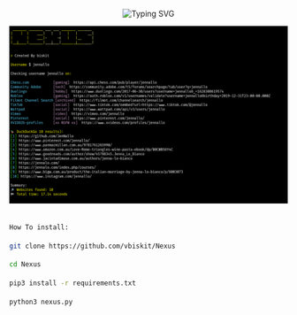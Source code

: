 <p align="center">
  <img src="https://readme-typing-svg.demolab.com?font=Fira+Code&pause=1000&color=F4F773&width=435&lines=%231+Username+Search" alt="Typing SVG">
</p>

![png](./Nexus.png)
```bash

How To install:

git clone https://github.com/vbiskit/Nexus

cd Nexus

pip3 install -r requirements.txt

python3 nexus.py
